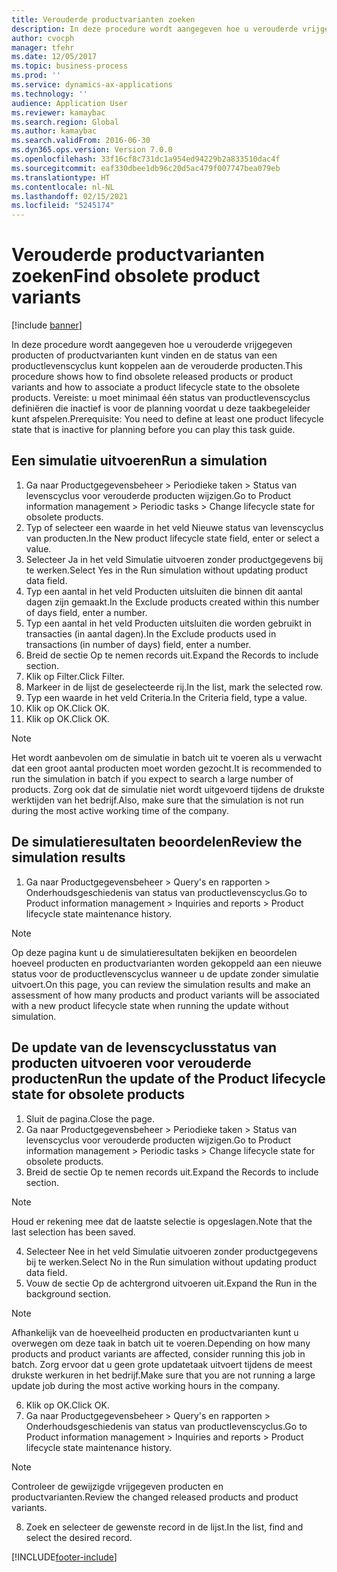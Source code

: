 ```yaml
---
title: Verouderde productvarianten zoeken
description: In deze procedure wordt aangegeven hoe u verouderde vrijgegeven producten of productvarianten kunt vinden en de status van een productlevenscyclus kunt koppelen aan de verouderde producten.
author: cvocph
manager: tfehr
ms.date: 12/05/2017
ms.topic: business-process
ms.prod: ''
ms.service: dynamics-ax-applications
ms.technology: ''
audience: Application User
ms.reviewer: kamaybac
ms.search.region: Global
ms.author: kamaybac
ms.search.validFrom: 2016-06-30
ms.dyn365.ops.version: Version 7.0.0
ms.openlocfilehash: 33f16cf8c731dc1a954ed94229b2a833510dac4f
ms.sourcegitcommit: eaf330dbee1db96c20d5ac479f007747bea079eb
ms.translationtype: HT
ms.contentlocale: nl-NL
ms.lasthandoff: 02/15/2021
ms.locfileid: "5245174"
---
```

# <a name="find-obsolete-product-variants"></a><span data-ttu-id="725fb-103">Verouderde productvarianten zoeken</span><span class="sxs-lookup"><span data-stu-id="725fb-103">Find obsolete product variants</span></span> 

[!include [banner](../../includes/banner.md)]

<span data-ttu-id="725fb-104">In deze procedure wordt aangegeven hoe u verouderde vrijgegeven producten of productvarianten kunt vinden en de status van een productlevenscyclus kunt koppelen aan de verouderde producten.</span><span class="sxs-lookup"><span data-stu-id="725fb-104">This procedure shows how to find obsolete released products or product variants and how to associate a product lifecycle state to the obsolete products.</span></span> <span data-ttu-id="725fb-105">Vereiste: u moet minimaal één status van productlevenscyclus definiëren die inactief is voor de planning voordat u deze taakbegeleider kunt afspelen.</span><span class="sxs-lookup"><span data-stu-id="725fb-105">Prerequisite: You need to define at least one product lifecycle state that is inactive for planning before you can play this task guide.</span></span>


## <a name="run-a-simulation"></a><span data-ttu-id="725fb-106">Een simulatie uitvoeren</span><span class="sxs-lookup"><span data-stu-id="725fb-106">Run a simulation</span></span>
1. <span data-ttu-id="725fb-107">Ga naar Productgegevensbeheer > Periodieke taken > Status van levenscyclus voor verouderde producten wijzigen.</span><span class="sxs-lookup"><span data-stu-id="725fb-107">Go to Product information management > Periodic tasks > Change lifecycle state for obsolete products.</span></span>
2. <span data-ttu-id="725fb-108">Typ of selecteer een waarde in het veld Nieuwe status van levenscyclus van producten.</span><span class="sxs-lookup"><span data-stu-id="725fb-108">In the New product lifecycle state field, enter or select a value.</span></span>
3. <span data-ttu-id="725fb-109">Selecteer Ja in het veld Simulatie uitvoeren zonder productgegevens bij te werken.</span><span class="sxs-lookup"><span data-stu-id="725fb-109">Select Yes in the Run simulation without updating product data field.</span></span>
4. <span data-ttu-id="725fb-110">Typ een aantal in het veld Producten uitsluiten die binnen dit aantal dagen zijn gemaakt.</span><span class="sxs-lookup"><span data-stu-id="725fb-110">In the Exclude products created within this number of days field, enter a number.</span></span>
5. <span data-ttu-id="725fb-111">Typ een aantal in het veld Producten uitsluiten die worden gebruikt in transacties (in aantal dagen).</span><span class="sxs-lookup"><span data-stu-id="725fb-111">In the Exclude products used in transactions (in number of days) field, enter a number.</span></span>
6. <span data-ttu-id="725fb-112">Breid de sectie Op te nemen records uit.</span><span class="sxs-lookup"><span data-stu-id="725fb-112">Expand the Records to include section.</span></span>
7. <span data-ttu-id="725fb-113">Klik op Filter.</span><span class="sxs-lookup"><span data-stu-id="725fb-113">Click Filter.</span></span>
8. <span data-ttu-id="725fb-114">Markeer in de lijst de geselecteerde rij.</span><span class="sxs-lookup"><span data-stu-id="725fb-114">In the list, mark the selected row.</span></span>
9. <span data-ttu-id="725fb-115">Typ een waarde in het veld Criteria.</span><span class="sxs-lookup"><span data-stu-id="725fb-115">In the Criteria field, type a value.</span></span>
10. <span data-ttu-id="725fb-116">Klik op OK.</span><span class="sxs-lookup"><span data-stu-id="725fb-116">Click OK.</span></span>
11. <span data-ttu-id="725fb-117">Klik op OK.</span><span class="sxs-lookup"><span data-stu-id="725fb-117">Click OK.</span></span>

> [!NOTE]
> <span data-ttu-id="725fb-118">Het wordt aanbevolen om de simulatie in batch uit te voeren als u verwacht dat een groot aantal producten moet worden gezocht.</span><span class="sxs-lookup"><span data-stu-id="725fb-118">It is recommended to run the simulation in batch if you expect to search a large number of products.</span></span> <span data-ttu-id="725fb-119">Zorg ook dat de simulatie niet wordt uitgevoerd tijdens de drukste werktijden van het bedrijf.</span><span class="sxs-lookup"><span data-stu-id="725fb-119">Also, make sure that the simulation is not run during the most active working time of the company.</span></span>  

## <a name="review-the-simulation-results"></a><span data-ttu-id="725fb-120">De simulatieresultaten beoordelen</span><span class="sxs-lookup"><span data-stu-id="725fb-120">Review the simulation results</span></span>
1. <span data-ttu-id="725fb-121">Ga naar Productgegevensbeheer > Query's en rapporten > Onderhoudsgeschiedenis van status van productlevenscyclus.</span><span class="sxs-lookup"><span data-stu-id="725fb-121">Go to Product information management > Inquiries and reports > Product lifecycle state maintenance history.</span></span>
   
> [!NOTE]
> <span data-ttu-id="725fb-122">Op deze pagina kunt u de simulatieresultaten bekijken en beoordelen hoeveel producten en productvarianten worden gekoppeld aan een nieuwe status voor de productlevenscyclus wanneer u de update zonder simulatie uitvoert.</span><span class="sxs-lookup"><span data-stu-id="725fb-122">On this page, you can review the simulation results and make an assessment of how many products and product variants will be associated with a new product lifecycle state when running the update without simulation.</span></span>  

## <a name="run-the-update-of-the-product-lifecycle-state-for-obsolete-products"></a><span data-ttu-id="725fb-123">De update van de levenscyclusstatus van producten uitvoeren voor verouderde producten</span><span class="sxs-lookup"><span data-stu-id="725fb-123">Run the update of the Product lifecycle state for obsolete products</span></span>
1. <span data-ttu-id="725fb-124">Sluit de pagina.</span><span class="sxs-lookup"><span data-stu-id="725fb-124">Close the page.</span></span>
2. <span data-ttu-id="725fb-125">Ga naar Productgegevensbeheer > Periodieke taken > Status van levenscyclus voor verouderde producten wijzigen.</span><span class="sxs-lookup"><span data-stu-id="725fb-125">Go to Product information management > Periodic tasks > Change lifecycle state for obsolete products.</span></span>
3. <span data-ttu-id="725fb-126">Breid de sectie Op te nemen records uit.</span><span class="sxs-lookup"><span data-stu-id="725fb-126">Expand the Records to include section.</span></span>

> [!NOTE]
> <span data-ttu-id="725fb-127">Houd er rekening mee dat de laatste selectie is opgeslagen.</span><span class="sxs-lookup"><span data-stu-id="725fb-127">Note that the last selection has been saved.</span></span>  

4. <span data-ttu-id="725fb-128">Selecteer Nee in het veld Simulatie uitvoeren zonder productgegevens bij te werken.</span><span class="sxs-lookup"><span data-stu-id="725fb-128">Select No in the Run simulation without updating product data field.</span></span>
5. <span data-ttu-id="725fb-129">Vouw de sectie Op de achtergrond uitvoeren uit.</span><span class="sxs-lookup"><span data-stu-id="725fb-129">Expand the Run in the background section.</span></span>

> [!NOTE]
> <span data-ttu-id="725fb-130">Afhankelijk van de hoeveelheid producten en productvarianten kunt u overwegen om deze taak in batch uit te voeren.</span><span class="sxs-lookup"><span data-stu-id="725fb-130">Depending on how many products and product variants are affected, consider running this job in batch.</span></span> <span data-ttu-id="725fb-131">Zorg ervoor dat u geen grote updatetaak uitvoert tijdens de meest drukste werkuren in het bedrijf.</span><span class="sxs-lookup"><span data-stu-id="725fb-131">Make sure that you are not running a large update job during the most active working hours in the company.</span></span>  

6. <span data-ttu-id="725fb-132">Klik op OK.</span><span class="sxs-lookup"><span data-stu-id="725fb-132">Click OK.</span></span>
7. <span data-ttu-id="725fb-133">Ga naar Productgegevensbeheer > Query's en rapporten > Onderhoudsgeschiedenis van status van productlevenscyclus.</span><span class="sxs-lookup"><span data-stu-id="725fb-133">Go to Product information management > Inquiries and reports > Product lifecycle state maintenance history.</span></span>

> [!NOTE]
> <span data-ttu-id="725fb-134">Controleer de gewijzigde vrijgegeven producten en productvarianten.</span><span class="sxs-lookup"><span data-stu-id="725fb-134">Review the changed released products and product variants.</span></span>  

8. <span data-ttu-id="725fb-135">Zoek en selecteer de gewenste record in de lijst.</span><span class="sxs-lookup"><span data-stu-id="725fb-135">In the list, find and select the desired record.</span></span>



[!INCLUDE[footer-include](../../../includes/footer-banner.md)]